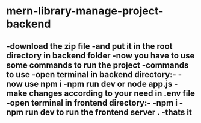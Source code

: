 # mern-library-manage-project-backend
-download the zip file 
-and put it in the root directory in backend folder
-now you have to use some commands to run the project
-commands to use
-open terminal in backend directory:-
-now use npm i 
-npm run dev or node app.js 
-make changes according to your need in .env file
-open terminal in frontend directory:-
-npm i
-npm run dev to run the frontend server .
-thats it
-

